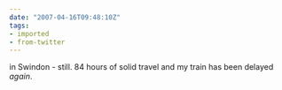 ```yaml
---
date: "2007-04-16T09:48:10Z"
tags:
- imported
- from-twitter
---
```

in Swindon - still. 84 hours of solid travel and my train has been delayed *again*.
